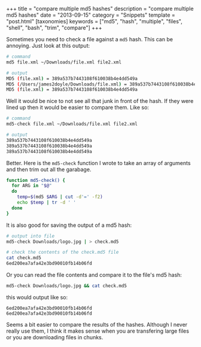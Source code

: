 +++
title = "compare multiple md5 hashes"
description = "compare multiple md5 hashes"
date = "2013-09-15"
category = "Snippets"
template = "post.html"
[taxonomies]
keywords = ["md5", "hash", "multiple", "files", "shell", "bash", "trim", "compare"]
+++

Sometimes you need to check a file against a `md5` hash. This can be annoying. Just look at this output:

```sh
# command
md5 file.xml ~/Downloads/file.xml file2.xml

# output
MD5 (file.xml) = 389a537b7443108f610038b4e4dd549a
MD5 (/Users/james2doyle/Downloads/file.xml) = 389a537b7443108f610038b4e4dd549a
MD5 (file.xml) = 389a537b7443108f610038b4e4dd549a
```

Well it would be nice to not see all that junk in front of the hash. If they were lined up then it would be easier to compare them. Like so:

```sh
# command
md5-check file.xml ~/Downloads/file.xml file2.xml

# output
389a537b7443108f610038b4e4dd549a
389a537b7443108f610038b4e4dd549a
389a537b7443108f610038b4e4dd549a
```

Better. Here is the `md5-check` function I wrote to take an array of arguments and then trim out all the garabage.

```sh
function md5-check() {
  for ARG in "$@"
  do
    temp=$(md5 $ARG | cut -d'=' -f2)
    echo $temp | tr -d ' '
  done
}
```

It is also good for saving the output of a md5 hash:

```sh
# output into file
md5-check Downloads/logo.jpg | > check.md5

# check the contents of the check.md5 file
cat check.md5
6ed200ea7afa42e3bd90010fb14b06fd
```

Or you can read the file contents and compare it to the file's md5 hash:

```sh
md5-check Downloads/logo.jpg && cat check.md5
```

this would output like so:

    6ed200ea7afa42e3bd90010fb14b06fd
    6ed200ea7afa42e3bd90010fb14b06fd

Seems a bit easier to compare the results of the hashes. Although I never really use them, I think it makes sense when you are transfering large files or you are downloading files in chunks.
